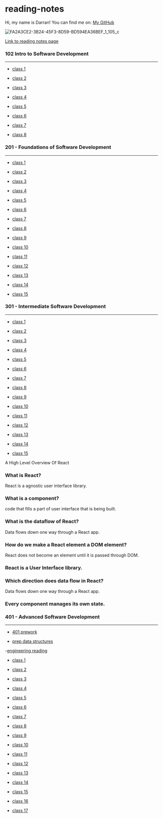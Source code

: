 # reading-notes

Hi, my name is Darran! You can find me on: [My GitHub](https://github.com/darranholmes74)

![FA2A3CE2-3B24-45F3-8D59-BD594EA36BEF_1_105_c](https://user-images.githubusercontent.com/120355254/207199818-9a618d30-60e9-46ec-845b-63ab8aadd01f.jpeg)


[Link to reading notes page](https://darranholmes74.github.io/reading-notes/)


### 102 Intro to Software Development
___

- [class 1](102_ReadingNotes/class1.md)

- [class 2](102_ReadingNotes/class2.md)

- [class 3](102_ReadingNotes/class3.md)

- [class 4](102_ReadingNotes/class4.md)

- [class 5](102_ReadingNotes/class5.md)

- [class 6](102_ReadingNotes/class6.md)

- [class 7](102_ReadingNotes/class7.md)

- [class 8](102_ReadingNotes/class8.md)

### 201 - Foundations of Software Development

---


- [class 1](201_ReadingNotes/class1.md)

- [class 2](201_ReadingNotes/class2.md)

- [class 3](201_ReadingNotes/class3.md)

- [class 4](201_ReadingNotes/class4.md)

- [class 5](201_ReadingNotes/class5.md)

- [class 6](201_ReadingNotes/class6.md)

- [class 7](201_ReadingNotes/class7.md)

- [class 8](201_ReadingNotes/class8.md)

- [class 9](201_ReadingNotes/class9.md)

- [class 10](201_ReadingNotes/class10.md)

- [class 11](201_ReadingNotes/class11.md)

- [class 12](201_ReadingNotes/class12.md)

- [class 13](201_ReadingNotes/class13.md)

- [class 14](201_ReadingNotes/class14.md)

- [class 15](201_ReadingNotes/class15.md)

### 301 - Intermediate Software Development

---


- [class 1](301_ReadingNotes/class1.md)

- [class 2](301_ReadingNotes/class2.md)

- [class 3](301_ReadingNotes/class3.md)

- [class 4](301_ReadingNotes/class4.md)

- [class 5](301_ReadingNotes/class5.md)

- [class 6](301_ReadingNotes/class6.md)

- [class 7](301_ReadingNotes/class7.md)

- [class 8](301_ReadingNotes/class8.md)

- [class 9](301_ReadingNotes/class9.md)

- [class 10](301_ReadingNotes/class10.md)

- [class 11](301_ReadingNotes/class11.md)

- [class 12](301_ReadingNotes/class12.md)

- [class 13](301_ReadingNotes/class13.md)

- [class 14](301_ReadingNotes/class14.md)

- [class 15](301_ReadingNotes/class15.md)



A High Level Overview Of React

### What is React?
 
React is a agnostic user interface library.

### What is a component?

code that fills a part of user interface that is being built.

### What is the dataflow of React?

Data flows down one way through a React app.

### How do we make a React element a DOM element?

React does not become an element until it is passed through DOM.

### React is a User Interface library.



### Which direction does data flow in React?

Data flows down one way through a React app.

### Every component manages its own state.



### 401 - Advanced Software Development

---

- [401 prework](401_ReadingNotes/401_prework.md)

- [prep data structures](401_ReadingNotes/prep_data_structures.md)

-[engineering reading](401_ReadingNotes/engineering-reading.md) 

- [class 1](401_ReadingNotes/class1.md)

- [class 2](401_ReadingNotes/class2.md)

- [class 3](401_ReadingNotes/class3.md)

- [class 4](401_ReadingNotes/class4.md)

- [class 5](401_ReadingNotes/class5.md)

- [class 6](401_ReadingNotes/class6.md)

- [class 7](401_ReadingNotes/class7.md)

- [class 8](401_ReadingNotes/class8.md)

- [class 9](401_ReadingNotes/class9.md)

- [class 10](401_ReadingNotes/class10.md)

- [class 11](401_ReadingNotes/class11.md)

- [class 12](401_ReadingNotes/class12.md)

- [class 13](401_ReadingNotes/class13.md)

- [class 14](401_ReadingNotes/class14.md)

- [class 15](401_ReadingNotes/class15.md)

- [class 16](401_ReadingNotes/class16.md)

- [class 17](401_ReadingNotes/class17.md)

